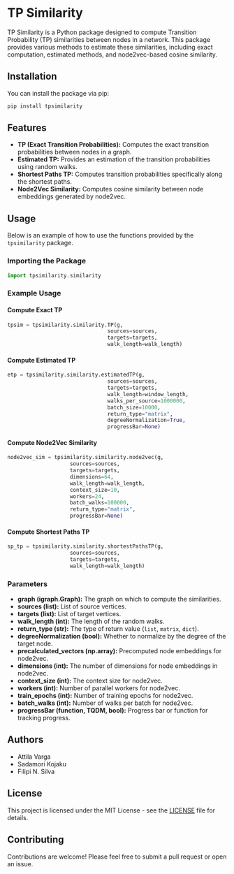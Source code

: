 # TP Similarity

TP Similarity is a Python package designed to compute Transition Probability (TP) similarities between nodes in a network. This package provides various methods to estimate these similarities, including exact computation, estimated methods, and node2vec-based cosine similarity.

## Installation

You can install the package via pip:

```bash
pip install tpsimilarity
```

## Features

- **TP (Exact Transition Probabilities):** Computes the exact transition probabilities between nodes in a graph.
- **Estimated TP:** Provides an estimation of the transition probabilities using random walks.
- **Shortest Paths TP:** Computes transition probabilities specifically along the shortest paths.
- **Node2Vec Similarity:** Computes cosine similarity between node embeddings generated by node2vec.

## Usage

Below is an example of how to use the functions provided by the `tpsimilarity` package. 

### Importing the Package

```python
import tpsimilarity.similarity
```

### Example Usage

#### Compute Exact TP

```python
tpsim = tpsimilarity.similarity.TP(g,
                                sources=sources,
                                targets=targets,
                                walk_length=walk_length)
```

#### Compute Estimated TP

```python
etp = tpsimilarity.similarity.estimatedTP(g,
                                sources=sources,
                                targets=targets,
                                walk_length=window_length,
                                walks_per_source=1000000,
                                batch_size=10000,
                                return_type="matrix",
                                degreeNormalization=True,
                                progressBar=None)
```

#### Compute Node2Vec Similarity

```python
node2vec_sim = tpsimilarity.similarity.node2vec(g,
                    sources=sources,
                    targets=targets, 
                    dimensions=64,
                    walk_length=walk_length,
                    context_size=10,
                    workers=24,
                    batch_walks=100000,
                    return_type="matrix",
                    progressBar=None)
```

#### Compute Shortest Paths TP

```python
sp_tp = tpsimilarity.similarity.shortestPathsTP(g,
                    sources=sources,
                    targets=targets,
                    walk_length=walk_length)
```

### Parameters

- **graph (igraph.Graph):** The graph on which to compute the similarities.
- **sources (list):** List of source vertices.
- **targets (list):** List of target vertices.
- **walk_length (int):** The length of the random walks.
- **return_type (str):** The type of return value (`list`, `matrix`, `dict`).
- **degreeNormalization (bool):** Whether to normalize by the degree of the target node.
- **precalculated_vectors (np.array):** Precomputed node embeddings for node2vec.
- **dimensions (int):** The number of dimensions for node embeddings in node2vec.
- **context_size (int):** The context size for node2vec.
- **workers (int):** Number of parallel workers for node2vec.
- **train_epochs (int):** Number of training epochs for node2vec.
- **batch_walks (int):** Number of walks per batch for node2vec.
- **progressBar (function, TQDM, bool):** Progress bar or function for tracking progress.

## Authors

- Attila Varga
- Sadamori Kojaku
- Filipi N. Silva

## License

This project is licensed under the MIT License - see the [LICENSE](LICENSE) file for details.

## Contributing

Contributions are welcome! Please feel free to submit a pull request or open an issue.


